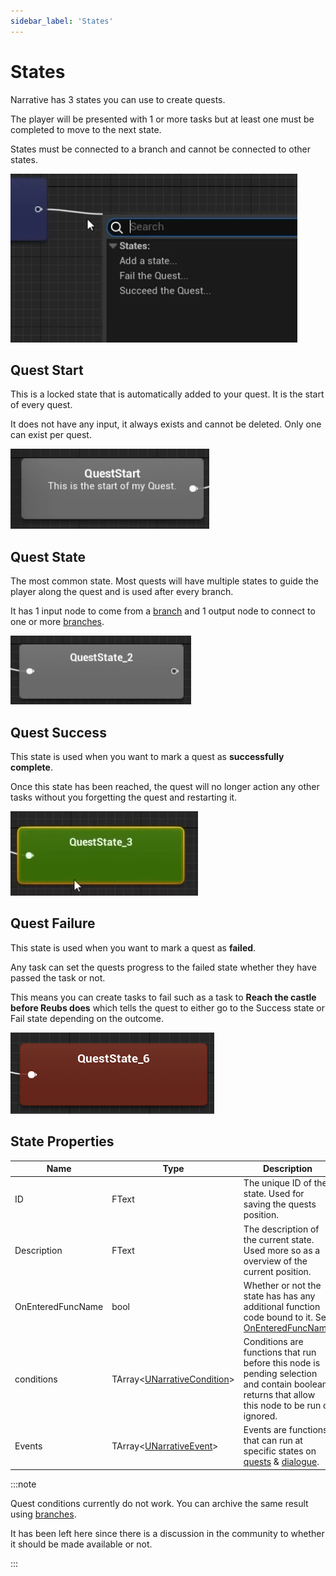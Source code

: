 ```yaml
---
sidebar_label: 'States'
---
```


# States

Narrative has 3 states you can use to create quests. 

The player will be presented with 1 or more tasks but at least one must be completed to move to the next state.

States must be connected to a branch and cannot be connected to other states.

![quest-state.png](..%2F..%2F..%2Fstatic%2Fimg%2Fquests%2Fquest-state.png)

## Quest Start

This is a locked state that is automatically added to your quest. It is the start of every quest. 

It does not have any input, it always exists and cannot be deleted. Only one can exist per quest.

![state-quest-start.png](..%2F..%2F..%2Fstatic%2Fimg%2Fquests%2Fstate-quest-start.png)

## Quest State

The most common state. Most quests will have multiple states to guide the player along the quest and is used after every branch. 

It has 1 input node to come from a [branch](./branches.md) and 1 output node to connect to one or more [branches](./branches.md).

![state-state.png](..%2F..%2F..%2Fstatic%2Fimg%2Fquests%2Fstate-state.png)

## Quest Success

This state is used when you want to mark a quest as **successfully complete**. 

Once this state has been reached, the quest will no longer action any other tasks without you forgetting the quest and restarting it.

![state-success.png](..%2F..%2F..%2Fstatic%2Fimg%2Fquests%2Fstate-success.png)

## Quest Failure

This state is used when you want to mark a quest as **failed**. 

Any task can set the quests progress to the failed state whether they have passed the task or not. 

This means you can create tasks to fail such as a task to **Reach the castle before Reubs does** which tells the quest to either go to the Success state or Fail state depending on the outcome.

![state-quest-fail.png](..%2F..%2F..%2Fstatic%2Fimg%2Fquests%2Fstate-quest-fail.png)

## State Properties

| Name              | Type                                            | Description                                                                                                                                    |
|-------------------|-------------------------------------------------|------------------------------------------------------------------------------------------------------------------------------------------------|
| ID                | FText                                           | The unique ID of the state. Used for saving the quests position.                                                                               |
| Description       | FText                                           | The description of the current state. Used more so as a overview of the current position.                                                      |
| OnEnteredFuncName | bool                                            | Whether or not the state has has any additional function code bound to it. See [OnEnteredFuncName](./index.md#OnEnteredFuncName)               |
| conditions        | TArray\<[UNarrativeCondition](../conditions/)\> | Conditions are functions that run before this node is pending selection and contain boolean returns that allow this node to be run or ignored. |
| Events            | TArray\<[UNarrativeEvent](../events)\>          | Events are functions that can run at specific states on [quests](./index.md) & [dialogue](../dialogue).                                        |

:::note

Quest conditions currently do not work. You can archive the same result using [branches](./branches.md).

It has been left here since there is a discussion in the community to whether it should be made available or not.

:::